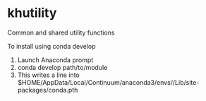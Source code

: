 # khutility
Common and shared utility functions


To install using conda develop
1. Launch Anaconda prompt
2. conda develop path/to/module
3. This writes a line into
     $HOME/AppData/Local/Continuum/anaconda3/envs/<env>/Lib/site-packages/conda.pth 